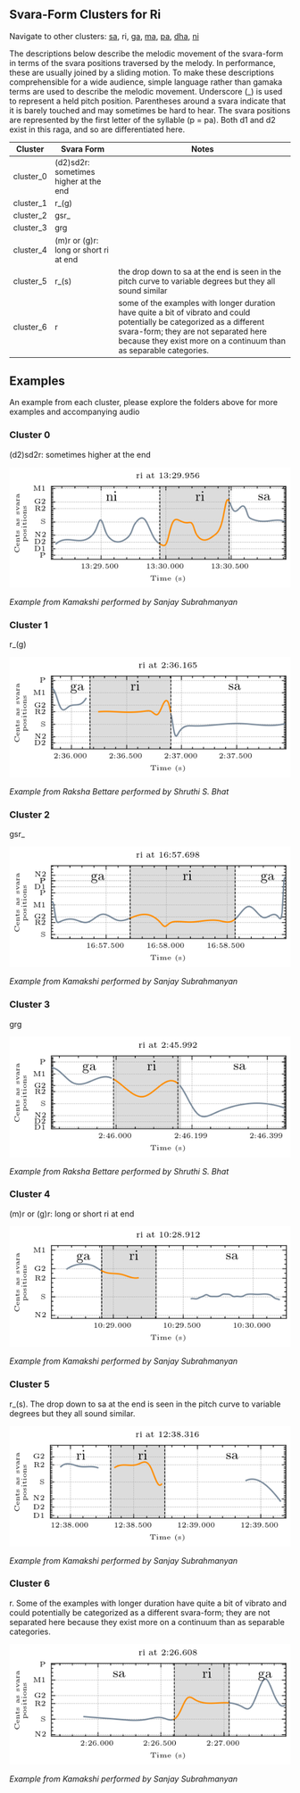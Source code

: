 ## Svara-Form Clusters for Ri

Navigate to other clusters: [sa](../sa), ri, [ga](../ga), [ma](../ma), [pa](../pa), [dha](../dha), [ni](../ni)

The descriptions below describe the melodic movement of the svara-form in terms of the svara positions traversed by the melody. In performance, these are usually joined by a sliding motion. To make these descriptions comprehensible for a wide audience, simple language rather than gamaka terms are used to describe the melodic movement. Underscore (_) is used to represent a held pitch position. Parentheses around a svara indicate that it is barely touched and may sometimes be hard to hear. The svara positions are represented by the first letter of the syllable (p = pa). Both d1 and d2 exist in this raga, and so are differentiated here. 

| **Cluster** | **Svara Form**                        | **Notes**                                                                                                                                                                                                                               |
|-------------|----------------------------------------|-----------------------------------------------------------------------------------------------------------------------------------------------------------------------------------------------------------------------------------------|
| cluster_0   | (d2)sd2r: sometimes higher at the end  |                                                                                                                                                                                                                                         |
| cluster_1   | r_(g)                                  |                                                                                                                                                                                                                                         |
| cluster_2   | gsr_                                   |                                                                                                                                                                                                                                         |
| cluster_3   | grg                                    |                                                                                                                                                                                                                                         |
| cluster_4   | (m)r or (g)r:  long or short ri at end |                                                                                                                                                                                                                                         |
| cluster_5   | r_(s)                                  | the drop down to sa at the end is seen in the pitch curve to variable degrees but they all sound similar                                                                                                                                |
| cluster_6   | r                                      | some of the examples with longer duration have quite a bit of vibrato and could potentially be categorized as a different svara-form; they are not separated here because they exist more on a continuum than as separable categories.  |



## Examples

An example from each cluster, please explore the folders above for more examples and accompanying audio

### Cluster 0

(d2)sd2r: sometimes higher at the end

<div align="left">
  <img src="cluster_0/kamakshi_1034.png" alt="ri cluster 0" />
  <p><em>Example from Kamakshi performed by Sanjay Subrahmanyan</em></p>
</div>

### Cluster 1

r_(g)

<div align="left">
  <img src="cluster_1/raksha_bettare_267.png" alt="ri cluster 1" />
  <p><em>Example from Raksha Bettare performed by Shruthi S. Bhat</em></p>
</div>

### Cluster 2

gsr_

<div align="left">
  <img src="cluster_2/kamakshi_1341.png" alt="ri cluster 2" />
  <p><em>Example from Kamakshi performed by Sanjay Subrahmanyan</em></p>
</div>

### Cluster 3

grg

<div align="left">
  <img src="cluster_3/raksha_bettare_289.png" alt="ri cluster 3" />
  <p><em>Example from Raksha Bettare performed by Shruthi S. Bhat</em></p>
</div>

### Cluster 4

(m)r or (g)r:  long or short ri at end

<div align="left">
  <img src="cluster_4/kamakshi_736.png" alt="ri cluster 4" />
  <p><em>Example from Kamakshi performed by Sanjay Subrahmanyan</em></p>
</div>

### Cluster 5

r_(s). The drop down to sa at the end is seen in the pitch curve to variable degrees but they all sound similar.

<div align="left">
  <img src="cluster_5/kamakshi_971.png" alt="ri cluster 5" />
  <p><em>Example from Kamakshi performed by Sanjay Subrahmanyan</em></p>
</div>


### Cluster 6

r. Some of the examples with longer duration have quite a bit of vibrato and could potentially be categorized as a different svara-form; they are not separated here because they exist more on a continuum than as separable categories.

<div align="left">
  <img src="cluster_6/kamakshi_113.png" alt="ri cluster 5" />
  <p><em>Example from Kamakshi performed by Sanjay Subrahmanyan</em></p>
</div>


